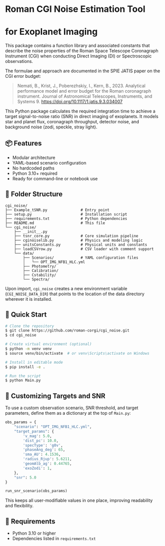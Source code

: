 # Roman CGI Noise Estimation Tool

# for Exoplanet Imaging

This package contains a function library and associated constants that describe the noise properties of the Roman Space Telescope Coronagraph Instrument (CGI) when conducting Direct Imaging (DI) or Spectroscopic observations.  

The formulae and approach are documented in the SPIE JATIS paper on the CGI error budget:

> Nemati, B., Krist, J., Poberezhskiy, I., Kern, B., 2023. Analytical performance model and error budget for the Roman coronagraph instrument. Journal of Astronomical Telescopes, Instruments, and Systems 9. https://doi.org/10.1117/1.jatis.9.3.034007

This Python package calculates the required integration time to achieve a target signal-to-noise ratio (SNR) in direct imaging of exoplanets. It models star and planet flux, coronagraph throughput, detector noise, and background noise (zodi, speckle, stray light).

## 📦 Features
- Modular architecture
- YAML-based scenario configuration
- No hardcoded paths
- Python 3.10+ required
- Ready for command-line or notebook use

## 📁 Folder Structure
```
cgi_noise/
├── Example_tSNR.py               # Entry point
├── setup.py                      # Installation script
├── requirements.txt              # Python dependencies
├── README.md                     # This file
└── cgi_noise/
    ├── __init__.py
    ├── tsnr_core.py              # Core simulation pipeline
    ├── cginoiselib.py            # Physics and modeling logic
    ├── unitsConstants.py         # Physical units and constants
    ├── loadCSVrow.py             # CSV loader with comment support
    └── data/
        ├── Scenarios/            # YAML configuration files
        │   └── OPT_IMG_NFB1_HLC.yml
        ├── Photometry/
        ├── Calibration/
        ├── Cstability/
        └── Spectra/
```
Upon import, `cgi_noise` creates a new environment variable (`CGI_NOISE_DATA_DIR`) that points to the location of the data directory wherever it is installed. 

## 🚀 Quick Start
```bash
# Clone the repository
$ git clone https://github.com/roman-corgi/cgi_noise.git
$ cd cgi_noise

# Create virtual environment (optional)
$ python -m venv venv
$ source venv/bin/activate  # or venv\Scripts\activate on Windows

# Install in editable mode
$ pip install -e .

# Run the script
$ python Main.py
```

## 🧪 Customizing Targets and SNR
To use a custom observation scenario, SNR threshold, and target parameters, define them as a dictionary at the top of `Main.py`:

```python
obs_params = {
    "scenario": "OPT_IMG_NFB1_HLC.yml",
    "target_params": {
        'v_mag': 5.0,
        'dist_pc': 10.0,
        'specType': 'g0v',
        'phaseAng_deg': 65,
        'sma_AU': 4.1536,
        'radius_Rjup': 5.6211,
        'geomAlb_ag': 0.44765,
        'exoZodi': 1,
    },
    "snr": 5.0
}

run_snr_scenario(obs_params)
```

This keeps all user-modifiable values in one place, improving readability and flexibility.

## 🔧 Requirements
- Python 3.10 or higher
- Dependencies listed in `requirements.txt`

